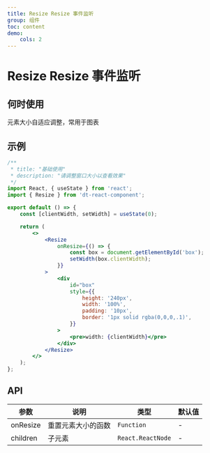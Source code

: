 ```yaml
---
title: Resize Resize 事件监听
group: 组件
toc: content
demo:
    cols: 2
---
```


# Resize Resize 事件监听

## 何时使用

元素大小自适应调整，常用于图表

## 示例

```jsx
/**
 * title: "基础使用"
 * description: "请调整窗口大小以查看效果"
 */
import React, { useState } from 'react';
import { Resize } from 'dt-react-component';

export default () => {
    const [clientWidth, setWidth] = useState(0);

    return (
        <>
            <Resize
                onResize={() => {
                    const box = document.getElementById('box');
                    setWidth(box.clientWidth);
                }}
            >
                <div
                    id="box"
                    style={{
                        height: '240px',
                        width: '100%',
                        padding: '10px',
                        border: '1px solid rgba(0,0,0,.1)',
                    }}
                >
                    <pre>width: {clientWidth}</pre>
                </div>
            </Resize>
        </>
    );
};
```

## API

| 参数     | 说明               | 类型              | 默认值 |
| -------- | ------------------ | ----------------- | ------ |
| onResize | 重置元素大小的函数 | `Function`        | -      |
| children | 子元素             | `React.ReactNode` | -      |
